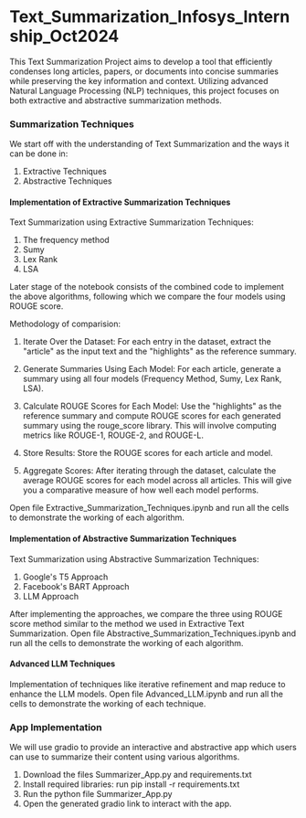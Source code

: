 # Text_Summarization_Infosys_Internship_Oct2024
This Text Summarization Project aims to develop a tool that efficiently condenses long articles, papers, or documents into concise summaries while preserving the key information and context. Utilizing advanced Natural Language Processing (NLP) techniques, this project focuses on both extractive and abstractive summarization methods.


### Summarization Techniques
  We start off with the understanding of Text Summarization and the ways it can be done in:
  1. Extractive Techniques
  2. Abstractive Techniques

#### Implementation of Extractive Summarization Techniques
  Text Summarization using Extractive Summarization Techniques:
  1. The frequency method
  2. Sumy
  3. Lex Rank
  4. LSA
     
  Later stage of the notebook consists of the combined code to implement the above algorithms, following which we compare the four models using ROUGE score.
  
  Methodology of comparision:
  
  1. Iterate Over the Dataset: For each entry in the dataset, extract the "article" as the input text and the "highlights" as the reference summary.

  2. Generate Summaries Using Each Model: For each article, generate a summary using all four models (Frequency Method, Sumy, Lex Rank, LSA).

  3. Calculate ROUGE Scores for Each Model: Use the "highlights" as the reference summary and compute ROUGE scores for each generated summary using the rouge_score library. This will involve computing metrics like     ROUGE-1, ROUGE-2, and ROUGE-L.

  4. Store Results: Store the ROUGE scores for each article and model.

  5. Aggregate Scores: After iterating through the dataset, calculate the average ROUGE scores for each model across all articles. This will give you a comparative measure of how well each model performs.

  Open file Extractive_Summarization_Techniques.ipynb and run all the cells to demonstrate the working of each algorithm.
  
#### Implementation of Abstractive Summarization Techniques
  Text Summarization using Abstractive Summarization Techniques:
  1. Google's T5 Approach
  2. Facebook's BART Approach
  3. LLM Approach

  After implementing the approaches, we compare the three using ROUGE score method similar to the method we used in Extractive Text Summarization.
   Open file Abstractive_Summarization_Techniques.ipynb and run all the cells to demonstrate the working of each algorithm.

#### Advanced LLM Techniques

  Implementation of techniques like iterative refinement and map reduce to enhance the LLM models.
  Open file Advanced_LLM.ipynb and run all the cells to demonstrate the working of each technique.

### App Implementation

We will use gradio to provide an interactive and abstractive app which users can use to summarize their content using various algorithms.

1. Download the files Summarizer_App.py and requirements.txt
2. Install required libraries: run pip install -r requirements.txt
3. Run the python file Summarizer_App.py
4. Open the generated gradio link to interact with the app.

